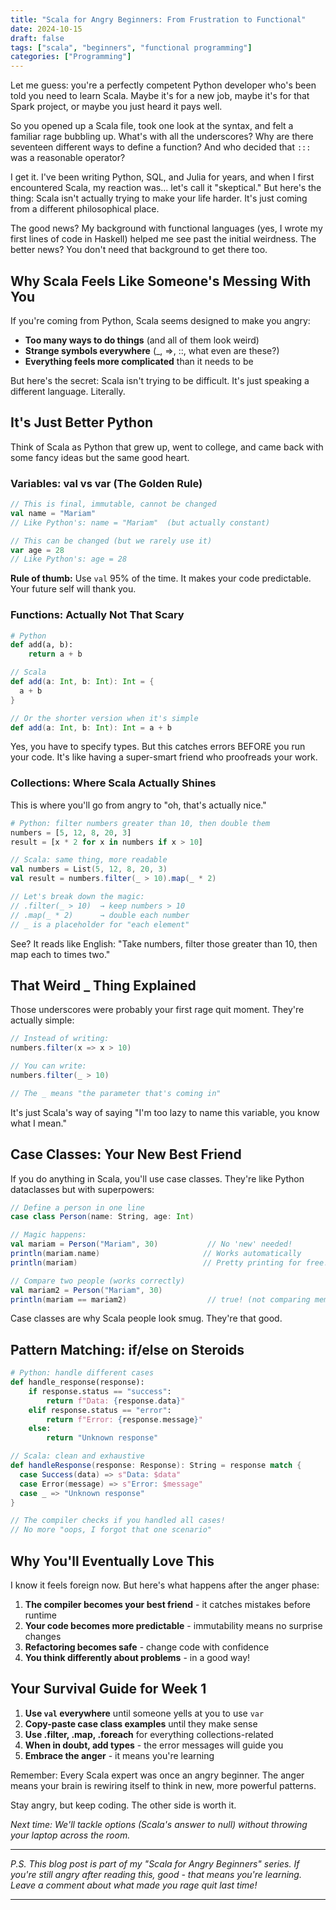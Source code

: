 ```yaml
---
title: "Scala for Angry Beginners: From Frustration to Functional"
date: 2024-10-15
draft: false
tags: ["scala", "beginners", "functional programming"]
categories: ["Programming"]
---
```


Let me guess: you're a perfectly competent Python developer who's been told you need to learn Scala. Maybe it's for a new job, maybe it's for that Spark project, or maybe you just heard it pays well. 

So you opened up a Scala file, took one look at the syntax, and felt a familiar rage bubbling up. What's with all the underscores? Why are there seventeen different ways to define a function? And who decided that `:::` was a reasonable operator?

I get it. I've been writing Python, SQL, and Julia for years, and when I first encountered Scala, my reaction was... let's call it "skeptical." But here's the thing: Scala isn't actually trying to make your life harder. It's just coming from a different philosophical place.

The good news? My background with functional languages (yes, I wrote my first lines of code in Haskell) helped me see past the initial weirdness. The better news? You don't need that background to get there too.

## Why Scala Feels Like Someone's Messing With You

If you're coming from Python, Scala seems designed to make you angry:

- **Too many ways to do things** (and all of them look weird)
- **Strange symbols everywhere** (_, =>, ::, what even are these?)
- **Everything feels more complicated** than it needs to be

But here's the secret: Scala isn't trying to be difficult. It's just speaking a different language. Literally.

## It's Just Better Python 

Think of Scala as Python that grew up, went to college, and came back with some fancy ideas but the same good heart.

### Variables: val vs var (The Golden Rule)

```scala
// This is final, immutable, cannot be changed
val name = "Mariam"  
// Like Python's: name = "Mariam"  (but actually constant)

// This can be changed (but we rarely use it)
var age = 28
// Like Python's: age = 28
```

**Rule of thumb:** Use `val` 95% of the time. It makes your code predictable. Your future self will thank you.

### Functions: Actually Not That Scary

```python
# Python
def add(a, b):
    return a + b
```

```scala
// Scala
def add(a: Int, b: Int): Int = {
  a + b
}

// Or the shorter version when it's simple
def add(a: Int, b: Int): Int = a + b
```

Yes, you have to specify types. But this catches errors BEFORE you run your code. It's like having a super-smart friend who proofreads your work.

### Collections: Where Scala Actually Shines

This is where you'll go from angry to "oh, that's actually nice."

```python
# Python: filter numbers greater than 10, then double them
numbers = [5, 12, 8, 20, 3]
result = [x * 2 for x in numbers if x > 10]
```

```scala
// Scala: same thing, more readable
val numbers = List(5, 12, 8, 20, 3)
val result = numbers.filter(_ > 10).map(_ * 2)

// Let's break down the magic:
// .filter(_ > 10)  → keep numbers > 10  
// .map(_ * 2)      → double each number
// _ is a placeholder for "each element"
```

See? It reads like English: "Take numbers, filter those greater than 10, then map each to times two."

## That Weird _ Thing Explained

Those underscores were probably your first rage quit moment. They're actually simple:

```scala
// Instead of writing:
numbers.filter(x => x > 10)

// You can write:
numbers.filter(_ > 10)

// The _ means "the parameter that's coming in"
```

It's just Scala's way of saying "I'm too lazy to name this variable, you know what I mean."

## Case Classes: Your New Best Friend

If you do anything in Scala, you'll use case classes. They're like Python dataclasses but with superpowers:

```scala
// Define a person in one line
case class Person(name: String, age: Int)

// Magic happens:
val mariam = Person("Mariam", 30)           // No 'new' needed!
println(mariam.name)                       // Works automatically
println(mariam)                            // Pretty printing for free!

// Compare two people (works correctly)
val mariam2 = Person("Mariam", 30)
println(mariam == mariam2)                  // true! (not comparing memory addresses)
```

Case classes are why Scala people look smug. They're that good.

## Pattern Matching: if/else on Steroids

```python
# Python: handle different cases
def handle_response(response):
    if response.status == "success":
        return f"Data: {response.data}"
    elif response.status == "error":
        return f"Error: {response.message}"
    else:
        return "Unknown response"
```

```scala
// Scala: clean and exhaustive
def handleResponse(response: Response): String = response match {
  case Success(data) => s"Data: $data"
  case Error(message) => s"Error: $message" 
  case _ => "Unknown response"
}

// The compiler checks if you handled all cases!
// No more "oops, I forgot that one scenario"
```

## Why You'll Eventually Love This

I know it feels foreign now. But here's what happens after the anger phase:

1. **The compiler becomes your best friend** - it catches mistakes before runtime
2. **Your code becomes more predictable** - immutability means no surprise changes
3. **Refactoring becomes safe** - change code with confidence
4. **You think differently about problems** - in a good way!

## Your Survival Guide for Week 1

1. **Use `val` everywhere** until someone yells at you to use `var`
2. **Copy-paste case class examples** until they make sense
3. **Use .filter, .map, .foreach** for everything collections-related
4. **When in doubt, add types** - the error messages will guide you
5. **Embrace the anger** - it means you're learning

Remember: Every Scala expert was once an angry beginner. The anger means your brain is rewiring itself to think in new, more powerful patterns.

Stay angry, but keep coding. The other side is worth it.

*Next time: We'll tackle options (Scala's answer to null) without throwing your laptop across the room.*

---

*P.S. This blog post is part of my "Scala for Angry Beginners" series. If you're still angry after reading this, good - that means you're learning. Leave a comment about what made you rage quit last time!*

---